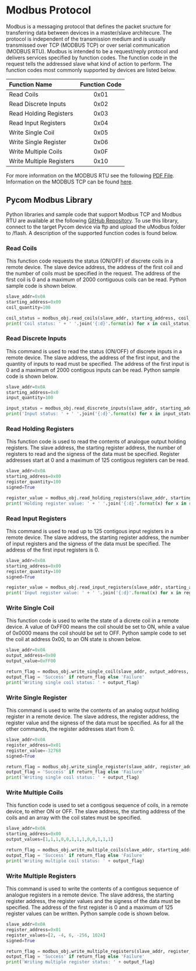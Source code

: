 # Modbus Protocol

Modbus is a messaging protocol that defines the packet sructure for transferring data between devices in a master/slave architecure. The protocol is independent of the transmission medium and is usually transmissed over TCP (MODBUS TCP) or over serial communication (MODBUS RTU). Modbus is intended to be a request/reply protocol and delivers services specified by function codes. The function code in the request tells the addressed slave what kind of action to perform. The function codes most commonly supported by devices are listed below. 

| Function Name            | Function Code |
| :----------------------  | :-----------: |
| Read Coils    	   | 0x01          |
| Read Discrete Inputs     | 0x02          |
| Read Holding Registers   | 0x03          |
| Read Input Registers     | 0x04          |
| Write Single Coil        | 0x05          |
| Write Single Register    | 0x06          |
| Write Multiple Coils     | 0x0F          |
| Write Multiple Registers | 0x10          | 


For more information on the MODBUS RTU see the following [PDF File](http://www.modbus.org/docs/Modbus_over_serial_line_V1_02.pdf). Information on the MODBUS TCP can be found [here](http://www.modbus.org/docs/Modbus_Messaging_Implementation_Guide_V1_0b.pdf).

## Pycom Modbus Library

Python libraries and sample code that support Modbus TCP and Modbus RTU are available at the following [GitHub Repository](https://github.com/pycom/pycom-modbus). To use this library, connect to the target Pycom device via ftp and upload the uModbus folder to /flash. A description of the supported function codes is found below.

### Read Coils

This function code requests the status (ON/OFF) of discrete coils in a remote device. The slave device address, the address of the first coil and the number of coils must be specified in the request. The address of the first coil is 0 and a maximum of 2000 contiguous coils can be read. Python sample code is shown below.

```python
slave_addr=0x0A
starting_address=0x00
coil_quantity=100

coil_status = modbus_obj.read_coils(slave_addr, starting_address, coil_quantity)
print('Coil status: ' + ' '.join('{:d}'.format(x) for x in coil_status))
```

### Read Discrete Inputs

This command is used to read the status (ON/OFF) of discrete inputs in a remote device. The slave address, the address of the first input, and the quantity of inputs to read must be specified. The address of the first input is 0 and a maximum of 2000 contigous inputs can be read. Python sample code is shown below.

```python
slave_addr=0x0A
starting_address=0x0
input_quantity=100

input_status = modbus_obj.read_discrete_inputs(slave_addr, starting_address, input_quantity)
print('Input status: ' + ' '.join('{:d}'.format(x) for x in input_status))
```

### Read Holding Registers

This function code is used to read the contents of analogue output holding registers. The slave address, the starting register address, the number of registers to read and the signess of the data must be specified. Register addresses start at 0 and a maximum of 125 contigous registers can be read. 

```python
slave_addr=0x0A
starting_address=0x00
register_quantity=100
signed=True

register_value = modbus_obj.read_holding_registers(slave_addr, starting_address, register_quantity, signed)
print('Holding register value: ' + ' '.join('{:d}'.format(x) for x in register_value))
```

### Read Input Registers

This command is used to read up to 125 contigous input registers in a remote device. The slave address, the starting register address, the number of input registers and the signess of the data must be specified. The address of the first input registers is 0.

```python
slave_addr=0x0A
starting_address=0x00
register_quantity=100
signed=True

register_value = modbus_obj.read_input_registers(slave_addr, starting_address, register_quantity, signed)
print('Input register value: ' + ' '.join('{:d}'.format(x) for x in register_value))
```

### Write Single Coil

This function code is used to write the state of a dicrete coil in a remote device. A value of 0xFF00 means the coil should be set to ON, while a value of 0x0000 means the coil should be set to OFF. Python sample code to set the coil at address 0x00, to an ON state is shown below. 

```python
slave_addr=0x0A
output_address=0x00
output_value=0xFF00

return_flag = modbus_obj.write_single_coil(slave_addr, output_address, output_value)
output_flag = 'Success' if return_flag else 'Failure'
print('Writing single coil status: ' + output_flag)
```

### Write Single Register

This command is used to write the contents of an analog output holding register in a remote device. The slave address, the register address, the register value and the signess of the data must be specified. As for all the other commands, the register addresses start from 0.

```python
slave_addr=0x0A
register_address=0x01
register_value=-32768
signed=True

return_flag = modbus_obj.write_single_register(slave_addr, register_address, register_value, signed)
output_flag = 'Success' if return_flag else 'Failure'
print('Writing single coil status: ' + output_flag)
```

### Write Multiple Coils

This function code is used to set a contigous sequence of coils, in a remote device, to either ON or OFF. The slave address, the starting address of the coils and an array with the coil states must be specified. 

```python
slave_addr=0x0A
starting_address=0x00
output_values=[1,1,1,0,0,1,1,1,0,0,1,1,1]

return_flag = modbus_obj.write_multiple_coils(slave_addr, starting_address, output_values)
output_flag = 'Success' if return_flag else 'Failure'
print('Writing multiple coil status: ' + output_flag)
```

### Write Multiple Registers

This command is used to write the contents of a contigous sequence of analogue registers in a remote device. The slave address, the starting register address, the register values and the signess of the data must be specified. The address of the first register is 0 and a maximum of 125 register values can be written. Python sample code is shown below.

```python
slave_addr=0x0A
register_address=0x01
register_values=[2, -4, 6, -256, 1024]
signed=True

return_flag = modbus_obj.write_multiple_registers(slave_addr, register_address, register_values, signed)
output_flag = 'Success' if return_flag else 'Failure'
print('Writing multiple register status: ' + output_flag)
```

